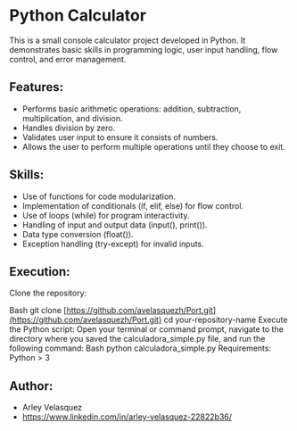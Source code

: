 # **Python Calculator**

This is a small console calculator project developed in Python. It demonstrates basic skills in programming logic, user input handling, flow control, and error management.

## **Features:**

- Performs basic arithmetic operations: addition, subtraction, multiplication, and division.
- Handles division by zero.
- Validates user input to ensure it consists of numbers.
- Allows the user to perform multiple operations until they choose to exit.

## **Skills:**

- Use of functions for code modularization.
- Implementation of conditionals (if, elif, else) for flow control.
- Use of loops (while) for program interactivity.
- Handling of input and output data (input(), print()).
- Data type conversion (float()).
- Exception handling (try-except) for invalid inputs.

## **Execution:**

Clone the repository:

Bash
git clone [https://github.com/avelasquezh/Port.git](https://github.com/avelasquezh/Port.git)
cd your-repository-name
Execute the Python script: Open your terminal or command prompt, navigate to the directory where you saved the calculadora_simple.py file, and run the following command:
Bash
python calculadora_simple.py
Requirements: Python > 3

## **Author:**

- Arley Velasquez 
- https://www.linkedin.com/in/arley-velasquez-22822b36/
